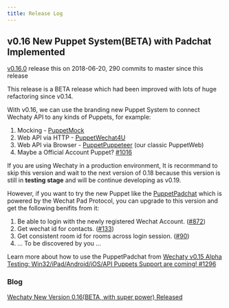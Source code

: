 ```yaml
---
title: Release Log
---
```


## v0.16 New Puppet System\(BETA\) with Padchat Implemented <a id="v-0-16-new-puppet-system-beta-with-padchat-implemented"></a>

​[v0.16.0](https://github.com/wechaty/wechaty/releases/tag/v0.16.0) release this on 2018-06-20, 290 commits to master since this release

This release is a BETA release which had been improved with lots of huge refactoring since v0.14.

With v0.16, we can use the branding new Puppet System to connect Wechaty API to any kinds of Puppets, for example:

1. Mocking - [PuppetMock](https://github.com/wechaty/wechaty/tree/ed72a78b61ccc352d9bd9f5a06054a218cdd1d0d/src/puppet-mock)​
2. Web API via HTTP - [PuppetWechat4U](https://github.com/wechaty/wechaty/tree/ed72a78b61ccc352d9bd9f5a06054a218cdd1d0d/src/puppet-wechat4u)​
3. Web API via Browser - [PuppetPuppeteer](https://github.com/wechaty/wechaty/tree/ed72a78b61ccc352d9bd9f5a06054a218cdd1d0d/src/puppet-puppeteer) \(our classic PuppetWeb\)
4. Maybe a Official Account Puppet? [\#1016](https://github.com/wechaty/wechaty/issues/1016)​

If you are using Wechaty in a production environment, It is recormmand to skip this version and wait to the next version of 0.18 because this version is still in **testing stage** and will be continue developing as v0.19.

However, if you want to try the new Puppet like the [PuppetPadchat](https://github.com/lijiarui/wechaty-puppet-padchat) which is powered by the Wechat Pad Protocol, you can upgrade to this version and get the following benifits from it:

1. Be able to login with the newly registered Wechat Account. \([\#872](https://github.com/wechaty/wechaty/issues/872)\)
2. Get wechat id for contacts. \([\#133](https://github.com/wechaty/wechaty/issues/133)\)
3. Get consistent room id for rooms across login session. \([\#90](https://github.com/wechaty/wechaty/issues/90)\)
4. ... To be discovered by you ...

Learn more about how to use the PuppetPadchat from [Wechaty v0.15 Alpha Testing: Win32/iPad/Android/iOS/API Puppets Support are coming! \#1296](https://github.com/wechaty/wechaty/issues/1296)​

### Blog <a id="blog"></a>

​[Wechaty New Version 0.16(BETA, with super power) Released](https://wechaty.github.io/2018/06/21/wechaty-new-release-version-0.16/)​

